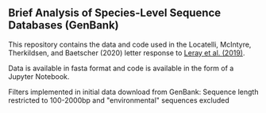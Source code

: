 ## Brief Analysis of Species-Level Sequence Databases (GenBank)

This repository contains the data and code used in the Locatelli, McIntyre, Therkildsen, and Baetscher (2020) letter response to [Leray et al. (2019)](https://www.pnas.org/content/116/45/22651).

Data is available in fasta format and code is available in the form of a Jupyter Notebook.

Filters implemented in initial data download from GenBank:
Sequence length restricted to 100-2000bp and "environmental" sequences excluded
